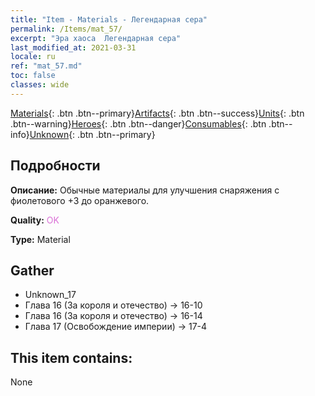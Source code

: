 ```yaml
---
title: "Item - Materials - Легендарная сера"
permalink: /Items/mat_57/
excerpt: "Эра хаоса  Легендарная сера"
last_modified_at: 2021-03-31
locale: ru
ref: "mat_57.md"
toc: false
classes: wide
---
```

 [Materials](/ru/Items/){: .btn .btn--primary}[Artifacts](/ru/Items/Artifacts/){: .btn .btn--success}[Units](/ru/Items/Units/){: .btn .btn--warning}[Heroes](/ru/Items/Heroes/){: .btn .btn--danger}[Consumables](/ru/Items/Consumables/){: .btn .btn--info}[Unknown](/ru/Items/Unknown/){: .btn .btn--primary}

## Подробности
 **Описание:** Обычные материалы для улучшения снаряжения c фиолетового +3 до оранжевого.

 **Quality:** <span style="color: #DA70D6">OK</span>

 **Type:** Material

## Gather

*    Unknown_17 
*    Глава 16 (За короля и отечество) -> 16-10 
*    Глава 16 (За короля и отечество) -> 16-14 
*    Глава 17 (Освобождение империи) -> 17-4 

## This item contains:

  None

